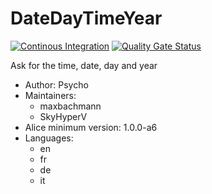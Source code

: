 # DateDayTimeYear

[![Continous Integration](https://gitlab.com/project-alice-assistant/skills/skill_DateDayTimeYear/badges/master/pipeline.svg)](https://gitlab.com/project-alice-assistant/skills/skill_DateDayTimeYear/pipelines/latest)
[![Quality Gate Status](https://sonarcloud.io/api/project_badges/measure?project=project-alice-assistant_skill_DateDayTimeYear&metric=alert_status)](https://sonarcloud.io/dashboard?id=project-alice-assistant_skill_DateDayTimeYear)

Ask for the time, date, day and year

- Author: Psycho
- Maintainers:
  - maxbachmann
  - SkyHyperV
- Alice minimum version: 1.0.0-a6
- Languages:
  - en
  - fr
  - de
  - it

